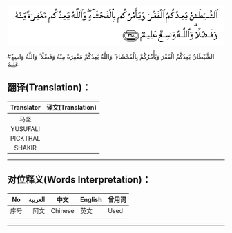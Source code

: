 ![002:268](images/002_268.gif)

#الشَّيْطَانُ يَعِدُكُمُ الْفَقْرَ وَيَأْمُرُكُمْ بِالْفَحْشَاءِ ۖ وَاللَّهُ يَعِدُكُمْ مَغْفِرَةً مِنْهُ وَفَضْلًا ۗ وَاللَّهُ وَاسِعٌ عَلِيمٌ 

## 

## 翻译(Translation)：

| Translator | 译文(Translation) |
| :--------: | ----------------- |
|    马坚    |                   |
|  YUSUFALI  |                   |
|  PICKTHAL  |                   |
|   SHAKIR   |                   |

---

## 对位释义(Words Interpretation)：

| No   | العربية | 中文    | English | 曾用词 |
| ---- | ------: | ------- | ------- | ------ |
| 序号 |    阿文 | Chinese | 英文    | Used   |
|      |         |         |         |        |

---
